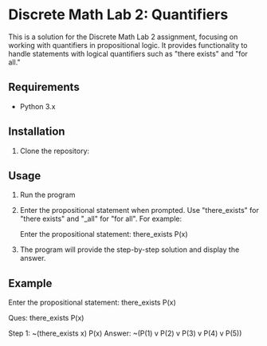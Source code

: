 # Discrete Math Lab 2: Quantifiers

This is a solution for the Discrete Math Lab 2 assignment, focusing on working with quantifiers in propositional logic. It provides functionality to handle statements with logical quantifiers such as "there exists" and "for all."

## Requirements

- Python 3.x

## Installation

1. Clone the repository:

## Usage

1. Run the program

2. Enter the propositional statement when prompted. Use "there_exists" for "there exists" and "_all" for "for all". For example:

    Enter the propositional statement: there_exists P(x)


3. The program will provide the step-by-step solution and display the answer.

## Example

Enter the propositional statement: there_exists P(x)

Ques: there_exists P(x)

Step 1: ~(there_exists x) P(x)
Answer: ~(P(1) v P(2) v P(3) v P(4) v P(5))




